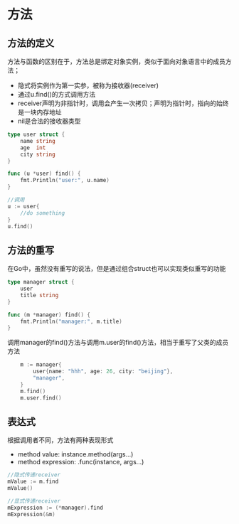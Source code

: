 # 方法

## 方法的定义

方法与函数的区别在于，方法总是绑定对象实例，类似于面向对象语言中的成员方法；

- 隐式将实例作为第一实参，被称为接收器(receiver)
- 通过u.find()的方式调用方法
- receiver声明为非指针时，调用会产生一次拷贝；声明为指针时，指向的始终是一块内存地址
- nil是合法的接收器类型

```go
type user struct {
	name string
	age  int
	city string
}

func (u *user) find() {
    fmt.Println("user:", u.name)
}

//调用
u := user{
    //do something
}
u.find()
```

## 方法的重写

在Go中，虽然没有重写的说法，但是通过组合struct也可以实现类似重写的功能

```go
type manager struct {
	user
	title string
}

func (m *manager) find() {
    fmt.Println("manager:", m.title)
}
```
调用manager的find()方法与调用m.user的find()方法，相当于重写了父类的成员方法
```go
	m := manager{
		user{name: "hhh", age: 26, city: "beijing"},
		"manager",
	}
	m.find()
	m.user.find()
```

## 表达式

根据调用者不同，方法有两种表现形式

- method value: instance.method(args...)
- method expression: <type>.func(instance, args...)

```go
//隐式传递receiver
mValue := m.find
mValue()

//显式传递receiver
mExpression := (*manager).find
mExpression(&m) 
```
